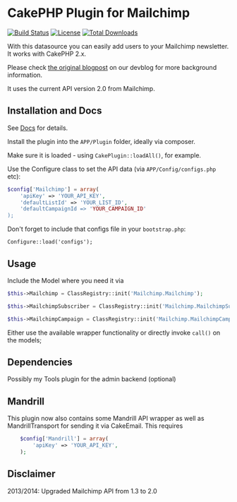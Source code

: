 # CakePHP Plugin for Mailchimp

[![Build Status](https://api.travis-ci.org/dereuromark/cakephp-mailchimp.png?branch=dev)](https://travis-ci.org/dereuromark/cakephp-mailchimp)
[![License](https://poser.pugx.org/dereuromark/cakephp-mailchimp/license.png)](https://packagist.org/packages/dereuromark/cakephp-mailchimp)
[![Total Downloads](https://poser.pugx.org/dereuromark/cakephp-mailchimp/d/total.png)](https://packagist.org/packages/dereuromark/cakephp-mailchimp)

With this datasource you can easily add users to your Mailchimp newsletter. It works with CakePHP 2.x.

Please check [the original blogpost][1] on our devblog for more background information.

It uses the current API version 2.0 from Mailchimp.

[1]: http://devblog.springest.com/mailchimp-datasource-for-cakephp/

## Installation and Docs

See [Docs](/docs) for details.


Install the plugin into the `APP/Plugin` folder, ideally via composer.

Make sure it is loaded - using `CakePlugin::loadAll()`, for example.

Use the Configure class to set the API data (via `APP/Config/configs.php` etc):
```php
$config['Mailchimp'] = array(
	'apiKey' => 'YOUR_API_KEY',
	'defaultListId' => 'YOUR_LIST_ID',
	'defaultCampaignId => 'YOUR_CAMPAIGN_ID'
);
```

Don't forget to include that configs file in your `bootstrap.php`:

	Configure::load('configs');

## Usage

Include the Model where you need it via
```php
$this->Mailchimp = ClassRegistry::init('Mailchimp.Mailchimp');

$this->MailchimpSubscriber = ClassRegistry::init('Mailchimp.MailchimpSubscriber');

$this->MailchimpCampaign = ClassRegistry::init('Mailchimp.MailchimpCampaign');
```
Either use the available wrapper functionality or directly invoke `call()` on the models;


## Dependencies

Possibly my Tools plugin for the admin backend (optional)


## Mandrill
This plugin now also contains some Mandrill API wrapper as well as MandrillTransport for sending it via CakeEmail.
This requires
```php
	$config['Mandrill'] = array(
		'apiKey' => 'YOUR_API_KEY',
	);
```
## Disclaimer
2013/2014: Upgraded Mailchimp API from 1.3 to 2.0
